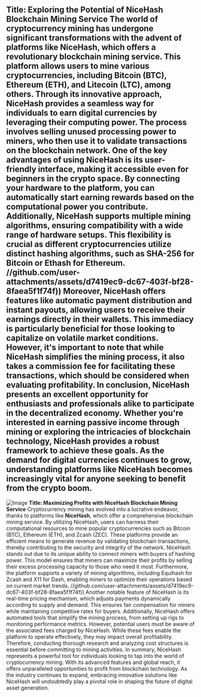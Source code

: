 **Title: Exploring the Potential of NiceHash Blockchain Mining Service**
The world of cryptocurrency mining has undergone significant transformations with the advent of platforms like **NiceHash**, which offers a revolutionary blockchain mining service. This platform allows users to mine various cryptocurrencies, including Bitcoin (BTC), Ethereum (ETH), and Litecoin (LTC), among others. Through its innovative approach, NiceHash provides a seamless way for individuals to earn digital currencies by leveraging their computing power. The process involves selling unused processing power to miners, who then use it to validate transactions on the blockchain network.
One of the key advantages of using NiceHash is its user-friendly interface, making it accessible even for beginners in the crypto space. By connecting your hardware to the platform, you can automatically start earning rewards based on the computational power you contribute. Additionally, NiceHash supports multiple mining algorithms, ensuring compatibility with a wide range of hardware setups. This flexibility is crucial as different cryptocurrencies utilize distinct hashing algorithms, such as SHA-256 for Bitcoin or Ethash for Ethereum.
 //github.com/user-attachments/assets/d7419ec9-dc67-403f-bf28-8faea5f1f74f))
Moreover, NiceHash offers features like automatic payment distribution and instant payouts, allowing users to receive their earnings directly in their wallets. This immediacy is particularly beneficial for those looking to capitalize on volatile market conditions. However, it's important to note that while NiceHash simplifies the mining process, it also takes a commission fee for facilitating these transactions, which should be considered when evaluating profitability.
In conclusion, NiceHash presents an excellent opportunity for enthusiasts and professionals alike to participate in the decentralized economy. Whether you're interested in earning passive income through mining or exploring the intricacies of blockchain technology, NiceHash provides a robust framework to achieve these goals. As the demand for digital currencies continues to grow, understanding platforms like NiceHash becomes increasingly vital for anyone seeking to benefit from the crypto boom.
---

![Image](https://github.com/user-attachments/assets/d7419ec9-dc67-403f-bf28-8faea5f1f74f)
**Title: Maximizing Profits with NiceHash Blockchain Mining Service**
Cryptocurrency mining has evolved into a lucrative endeavor, thanks to platforms like **NiceHash**, which offer a comprehensive blockchain mining service. By utilizing NiceHash, users can harness their computational resources to mine popular cryptocurrencies such as Bitcoin (BTC), Ethereum (ETH), and Zcash (ZEC). These platforms provide an efficient means to generate revenue by validating blockchain transactions, thereby contributing to the security and integrity of the network.
NiceHash stands out due to its unique ability to connect miners with buyers of hashing power. This model ensures that miners can maximize their profits by selling their excess processing capacity to those who need it most. Furthermore, the platform supports a variety of mining algorithms, including Equihash for Zcash and X11 for Dash, enabling miners to optimize their operations based on current market trends.
 //github.com/user-attachments/assets/d7419ec9-dc67-403f-bf28-8faea5f1f74f))
Another notable feature of NiceHash is its real-time pricing mechanism, which adjusts payments dynamically according to supply and demand. This ensures fair compensation for miners while maintaining competitive rates for buyers. Additionally, NiceHash offers automated tools that simplify the mining process, from setting up rigs to monitoring performance metrics.
However, potential users must be aware of the associated fees charged by NiceHash. While these fees enable the platform to operate effectively, they may impact overall profitability. Therefore, conducting thorough research and analyzing cost structures is essential before committing to mining activities.
In summary, NiceHash represents a powerful tool for individuals looking to tap into the world of cryptocurrency mining. With its advanced features and global reach, it offers unparalleled opportunities to profit from blockchain technology. As the industry continues to expand, embracing innovative solutions like NiceHash will undoubtedly play a pivotal role in shaping the future of digital asset generation.
